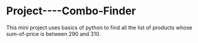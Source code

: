 # Project----Combo-Finder
This mini project uses basics of python to find all the list of products whose sum-of-price is between 290 and 310.
